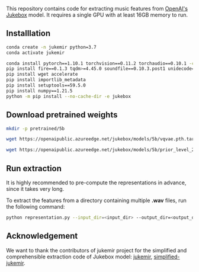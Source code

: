 
This repository contains code for extracting music features from [OpenAI's Jukebox](https://openai.com/research/jukebox) model. It requires a single GPU with at least 16GB memory to run. 




## Installlation

```bash
conda create -n jukemir python=3.7
conda activate jukemir

conda install pytorch==1.10.1 torchvision==0.11.2 torchaudio==0.10.1 -c pytorch
pip install fire==0.1.3 tqdm>=4.45.0 soundfile==0.10.3.post1 unidecode==1.1.1 numba==0.48.0 librosa==0.7.2
pip install wget accelerate 
pip install importlib_metadata
pip install setuptools==59.5.0
pip install numpy==1.21.5
python -m pip install --no-cache-dir -e jukebox
```

## Download pretrained weights
```bash
mkdir -p pretrained/5b

wget https://openaipublic.azureedge.net/jukebox/models/5b/vqvae.pth.tar -P pretrained/5b

wget https://openaipublic.azureedge.net/jukebox/models/5b/prior_level_2.pth.tar -P pretrained/5b
```



## Run extraction
It is highly recommended to pre-compute the representations in advance, since it takes very long. 

To extract the features from a directory containing multiple **.wav** files, run the following command:
```bash
python representation.py --input_dir=<input_dir> --output_dir=<output_dir>
```


## Acknowledgement
We want to thank the contributors of jukemir project for the simplified and comprehensible extraction code of Jukebox model: [jukemir](https://github.com/p-lambda/jukemir), [simplified-jukemir](https://github.com/ldzhangyx/simplified-jukemir).

